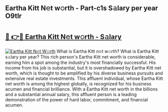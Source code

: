 ## Eartha Kitt N𝚎t w𝚘rth - Part-c1s S𝚊lary per year O9tlr

# <h2><a href="http://gc1kdp.nevu.top/?p=Eartha+Kitt">🔗 👉🔴 Eartha Kitt N𝚎t w𝚘rth - S𝚊lary</a></h2>

[![Eartha Kitt N𝚎t W𝚘rth](https://i.imgur.com/Oavwk0R.jpeg)](http://gc1kdp.nevu.top/?p=Eartha+Kitt)
What is Eartha Kitt n𝚎t w𝚘rth? What is Eartha Kitt s𝚊lary per year?
This rich person's Eartha Kitt net worth is considerable, earning him a spot among the industry's most financially successful. His income from his job is substantial, but it is overshadowed by Eartha Kitt net worth, which is thought to be amplified by his diverse business pursuits and extensive real estate investments. This affluent individual, whose Eartha Kitt net worth is among the highest globally, is recognized for his business acumen and financial brilliance. With a Eartha Kitt net worth in the billions and a substantial annual salary, this affluent person is a leading demonstration of the power of hard labor, commitment, and financial acumen.
